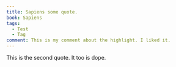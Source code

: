 ```yaml
---
title: Sapiens some quote.
book: Sapiens
tags:
  - Test
  - Tag
comment: This is my comment about the highlight. I liked it.
---
```


This is the second quote. It too is dope.
